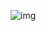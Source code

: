 ![img](https://user-images.githubusercontent.com/37984032/123756595-b53bd700-d8da-11eb-98ff-64143874c02f.gif)
